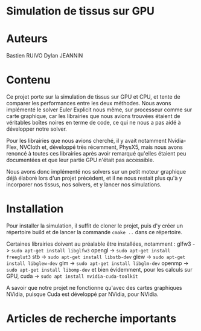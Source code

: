 # Simulation de tissus sur GPU

# Auteurs

Bastien RUIVO
Dylan JEANNIN

# Contenu

Ce projet porte sur la simulation de tissus sur GPU et CPU, et tente de comparer les performances entre les deux méthodes.
Nous avons implémenté le solver Euler Explicit nous même, sur processeur comme sur carte graphique, car les librairies que nous avions trouvées étaient de véritables boîtes noires en terme de code, ce qui ne nous a pas aidé à développer notre solver.

Pour les librairies que nous avions cherché, il y avait notamment Nvidia-Flex, NVCloth et, développé très récemment, PhysX5, mais nous avons renoncé à toutes ces librairies après avoir remarqué qu'elles étaient peu documentées et que leur partie GPU n'était pas accessible.

Nous avons donc implémenté nos solvers sur un petit moteur graphique déjà élaboré lors d'un projet précédent, et il ne nous restait plus qu'à y incorporer nos tissus, nos solvers, et y lancer nos simulations.

# Installation

Pour installer la simulation, il suffit de cloner le projet, puis d'y créer un répertoire build et de lancer la commande `cmake ..` dans ce répertoire.

Certaines librairies doivent au préalable être installées, notamment :
glfw3 -> ` sudo apt-get install libglfw3 `
opengl -> ` sudo apt-get install freeglut3 `
stb -> ` sudo apt-get install libstb-dev `
glew -> ` sudo apt-get install libglew-dev `
glm -> ` sudo apt-get install libglm-dev `
openmp -> ` sudo apt-get install libomp-dev `
et bien évidemment, pour les calculs sur GPU, cuda -> ` sudo apt install nvidia-cuda-toolkit `

A savoir que notre projet ne fonctionne qu'avec des cartes graphiques NVidia, puisque Cuda est développé par NVidia, pour NVidia.

# Articles de recherche importants